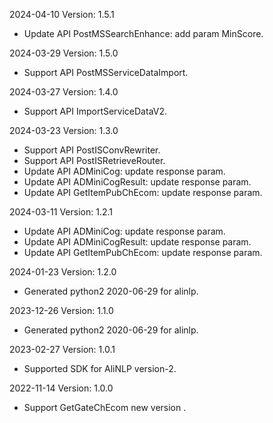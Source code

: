 2024-04-10 Version: 1.5.1
- Update API PostMSSearchEnhance: add param MinScore.


2024-03-29 Version: 1.5.0
- Support API PostMSServiceDataImport.


2024-03-27 Version: 1.4.0
- Support API ImportServiceDataV2.


2024-03-23 Version: 1.3.0
- Support API PostISConvRewriter.
- Support API PostISRetrieveRouter.
- Update API ADMiniCog: update response param.
- Update API ADMiniCogResult: update response param.
- Update API GetItemPubChEcom: update response param.


2024-03-11 Version: 1.2.1
- Update API ADMiniCog: update response param.
- Update API ADMiniCogResult: update response param.
- Update API GetItemPubChEcom: update response param.


2024-01-23 Version: 1.2.0
- Generated python2 2020-06-29 for alinlp.

2023-12-26 Version: 1.1.0
- Generated python2 2020-06-29 for alinlp.

2023-02-27 Version: 1.0.1
- Supported SDK for AliNLP version-2.

2022-11-14 Version: 1.0.0
- Support GetGateChEcom new version .

